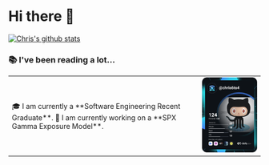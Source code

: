 # Hi there 👋

[![Chris's github stats](https://github-readme-stats.vercel.app/api?username=cxs7700&count_private=true&show_icons=true&theme=blueberry)](https://github.com/anuraghazra/github-readme-stats)

### 📚 I've been reading a lot...

<table>
  <tr>
    <td valign="center">
      🎓 I am currently a **Software Engineering Recent Graduate**.
      🔭 I am currently working on a **SPX Gamma Exposure Model**.
    <td >
    <a href="https://app.daily.dev/chris6to4" target="_blank" rel="noopener noreferrer"><img src="https://github.com/cxs7700/cxs7700/blob/main/devcard.svg" width="300" alt="Chris's Dev Card"/></a>
    </td>
  </tr>
</table>

<!--
**cxs7700/cxs7700** is a ✨ _special_ ✨ repository because its `README.md` (this file) appears on your GitHub profile.

Here are some ideas to get you started:

- 🔭 I’m currently working on ...
- 🌱 I’m currently learning ...
- 👯 I’m looking to collaborate on ...
- 🤔 I’m looking for help with ...
- 💬 Ask me about ...
- 📫 How to reach me: ...
- 😄 Pronouns: ...
- ⚡ Fun fact: ...
-->

